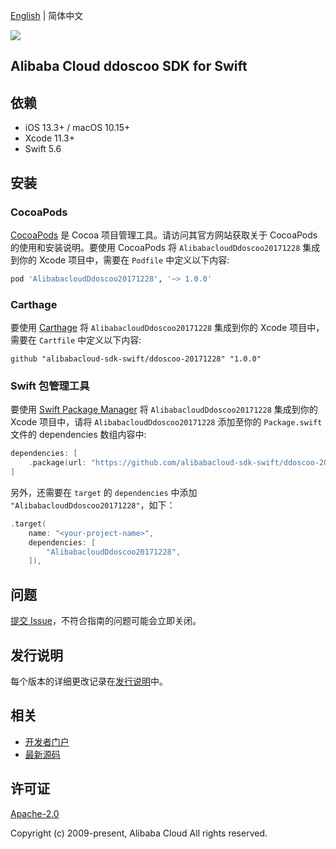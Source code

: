 [English](README.md) | 简体中文

![](https://aliyunsdk-pages.alicdn.com/icons/AlibabaCloud.svg)

## Alibaba Cloud ddoscoo SDK for Swift

## 依赖

- iOS 13.3+ / macOS 10.15+
- Xcode 11.3+
- Swift 5.6

## 安装

### CocoaPods

[CocoaPods](https://cocoapods.org) 是 Cocoa 项目管理工具。请访问其官方网站获取关于 CocoaPods 的使用和安装说明。要使用 CocoaPods 将 `AlibabacloudDdoscoo20171228` 集成到你的 Xcode 项目中，需要在 `Podfile` 中定义以下内容:

```ruby
pod 'AlibabacloudDdoscoo20171228', '~> 1.0.0'
```

### Carthage

要使用 [Carthage](https://github.com/Carthage/Carthage) 将 `AlibabacloudDdoscoo20171228` 集成到你的 Xcode 项目中，需要在 `Cartfile` 中定义以下内容:

```ogdl
github "alibabacloud-sdk-swift/ddoscoo-20171228" "1.0.0"
```

### Swift 包管理工具

要使用 [Swift Package Manager](https://swift.org/package-manager/) 将 `AlibabacloudDdoscoo20171228` 集成到你的 Xcode 项目中，请将 `AlibabacloudDdoscoo20171228` 添加至你的 `Package.swift` 文件的 dependencies 数组内容中:

```swift
dependencies: [
    .package(url: "https://github.com/alibabacloud-sdk-swift/ddoscoo-20171228.git", from: "1.0.0")
]
```

另外，还需要在 `target` 的 `dependencies` 中添加 `"AlibabacloudDdoscoo20171228"`，如下：

```swift
.target(
    name: "<your-project-name>",
    dependencies: [
        "AlibabacloudDdoscoo20171228",
    ]),
```

## 问题

[提交 Issue](https://github.com/alibabacloud-sdk-swift/ddoscoo-20171228/issues/new)，不符合指南的问题可能会立即关闭。

## 发行说明

每个版本的详细更改记录在[发行说明](./ChangeLog.txt)中。

## 相关

* [开发者门户](https://next.api.aliyun.com/home)
* [最新源码](https://github.com/alibabacloud-sdk-swift/ddoscoo-20171228)

## 许可证

[Apache-2.0](http://www.apache.org/licenses/LICENSE-2.0)

Copyright (c) 2009-present, Alibaba Cloud All rights reserved.
